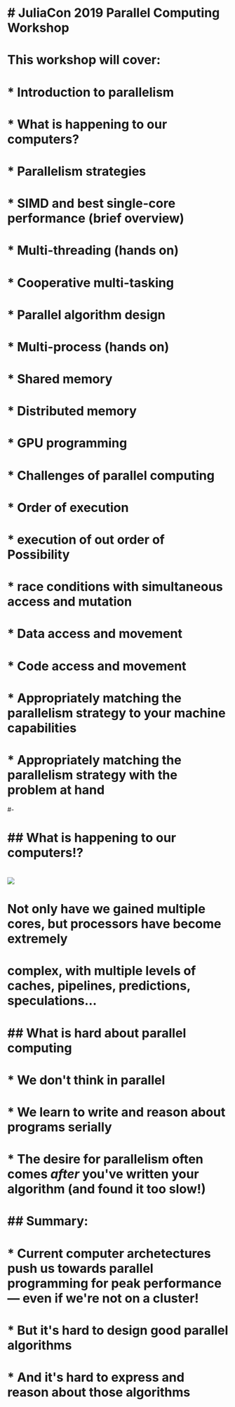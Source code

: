 # # JuliaCon 2019 Parallel Computing Workshop
#
# This workshop will cover:
#
# * Introduction to parallelism
#     * What is happening to our computers?
#
# * Parallelism strategies
#     * SIMD and best single-core performance (brief overview)
#     * Multi-threading (hands on)
#     * Cooperative multi-tasking
#     * Parallel algorithm design
#     * Multi-process (hands on)
#         * Shared memory
#         * Distributed memory
#     * GPU programming
#
# * Challenges of parallel computing
#     * Order of execution
#         * execution of out order of Possibility
#         * race conditions with simultaneous access and mutation
#     * Data access and movement
#     * Code access and movement
#     * Appropriately matching the parallelism strategy to your machine capabilities
#     * Appropriately matching the parallelism strategy with the problem at hand

#-

# ## What is happening to our computers!?
#
# ![](https://raw.githubusercontent.com/JuliaComputing/JuliaAcademyData.jl/master/courses/Parallel_Computing/images/40-years-processor-trend.png)
#
# Not only have we gained multiple cores, but processors have become extremely
# complex, with multiple levels of caches, pipelines, predictions, speculations...
#
# ## What is hard about parallel computing
#   * We don't think in parallel
#   * We learn to write and reason about programs serially
#   * The desire for parallelism often comes _after_ you've written your algorithm (and found it too slow!)
#
# ## Summary:
#   * Current computer archetectures push us towards parallel programming for peak performance — even if we're not on a cluster!
#   * But it's hard to design good parallel algorithms
#   * And it's hard to express and reason about those algorithms
